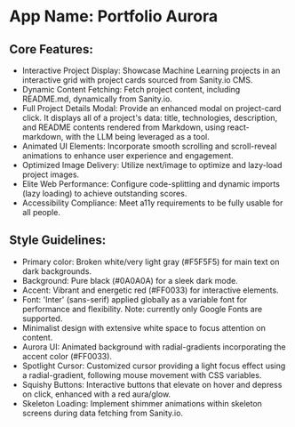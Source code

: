 # **App Name**: Portfolio Aurora

## Core Features:

- Interactive Project Display: Showcase Machine Learning projects in an interactive grid with project cards sourced from Sanity.io CMS.
- Dynamic Content Fetching: Fetch project content, including README.md, dynamically from Sanity.io.
- Full Project Details Modal: Provide an enhanced modal on project-card click. It displays all of a project's data: title, technologies, description, and README contents rendered from Markdown, using react-markdown, with the LLM being leveraged as a tool.
- Animated UI Elements: Incorporate smooth scrolling and scroll-reveal animations to enhance user experience and engagement.
- Optimized Image Delivery: Utilize next/image to optimize and lazy-load project images.
- Elite Web Performance: Configure code-splitting and dynamic imports (lazy loading) to achieve outstanding scores.
- Accessibility Compliance: Meet a11y requirements to be fully usable for all people.

## Style Guidelines:

- Primary color: Broken white/very light gray (#F5F5F5) for main text on dark backgrounds.
- Background: Pure black (#0A0A0A) for a sleek dark mode.
- Accent: Vibrant and energetic red (#FF0033) for interactive elements.
- Font: 'Inter' (sans-serif) applied globally as a variable font for performance and flexibility. Note: currently only Google Fonts are supported.
- Minimalist design with extensive white space to focus attention on content.
- Aurora UI: Animated background with radial-gradients incorporating the accent color (#FF0033).
- Spotlight Cursor: Customized cursor providing a light focus effect using a radial-gradient, following mouse movement with CSS variables.
- Squishy Buttons: Interactive buttons that elevate on hover and depress on click, enhanced with a red aura/glow.
- Skeleton Loading: Implement shimmer animations within skeleton screens during data fetching from Sanity.io.